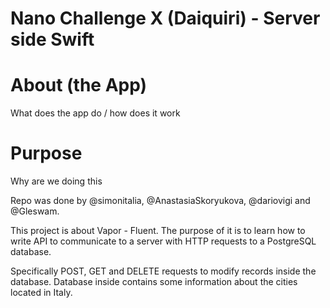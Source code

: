 # Nano Challenge X (Daiquiri) - Server side Swift

# About (the App)
What does the app do / how does it work



# Purpose
Why are we doing this



Repo was done by @simonitalia, @AnastasiaSkoryukova, @dariovigi and @Gleswam.


This project is about Vapor - Fluent. The purpose of it is to learn how to write API to communicate to a server with HTTP requests to a PostgreSQL database.


Specifically POST, GET and DELETE requests to modify records inside the database.
Database inside contains some information about the cities located in Italy.
